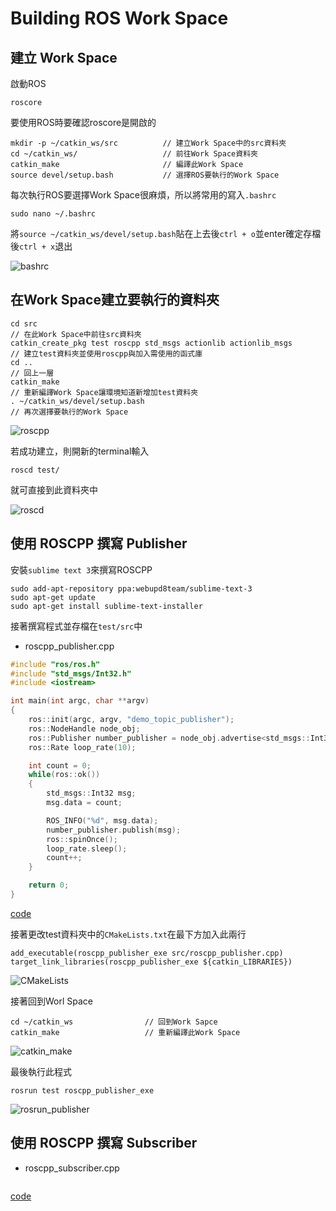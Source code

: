 # Building ROS Work Space

## 建立 Work Space
啟動ROS
```shell
roscore
```

要使用ROS時要確認roscore是開啟的

```shell
mkdir -p ~/catkin_ws/src          // 建立Work Space中的src資料夾
cd ~/catkin_ws/                   // 前往Work Space資料夾
catkin_make                       // 編譯此Work Space
source devel/setup.bash           // 選擇ROS要執行的Work Space
```

每次執行ROS要選擇Work Space很麻煩，所以將常用的寫入`.bashrc`
```shell
sudo nano ~/.bashrc
```

將`source ~/catkin_ws/devel/setup.bash`貼在上去後`ctrl + o`並enter確定存檔後`ctrl + x`退出

![bashrc](https://github.com/Offliners/ROS_Learning_Note/blob/main/Building/bashrc.PNG)

## 在Work Space建立要執行的資料夾
```shell
cd src                                                                // 在此Work Space中前往src資料夾
catkin_create_pkg test roscpp std_msgs actionlib actionlib_msgs       // 建立test資料夾並使用roscpp與加入需使用的函式庫
cd ..                                                                 // 回上一層
catkin_make                                                           // 重新編譯Work Space讓環境知道新增加test資料夾
. ~/catkin_ws/devel/setup.bash                                        // 再次選擇要執行的Work Space
```

![roscpp](https://github.com/Offliners/ROS_Learning_Note/blob/main/Building/roscpp.PNG)

若成功建立，則開新的terminal輸入
```
roscd test/
```
就可直接到此資料夾中

![roscd](https://github.com/Offliners/ROS_Learning_Note/blob/main/Building/roscd.PNG)

## 使用 ROSCPP 撰寫 Publisher
安裝`sublime text 3`來撰寫ROSCPP
```shell
sudo add-apt-repository ppa:webupd8team/sublime-text-3
sudo apt-get update
sudo apt-get install sublime-text-installer
```

接著撰寫程式並存檔在`test/src`中
* roscpp_publisher.cpp
```c++
#include "ros/ros.h"
#include "std_msgs/Int32.h"
#include <iostream>

int main(int argc, char **argv)
{
	ros::init(argc, argv, "demo_topic_publisher");
	ros::NodeHandle node_obj;
	ros::Publisher number_publisher = node_obj.advertise<std_msgs::Int32>("/number", 10);
	ros::Rate loop_rate(10);

	int count = 0;
	while(ros::ok())
	{
		std_msgs::Int32 msg;
		msg.data = count;

		ROS_INFO("%d", msg.data);
		number_publisher.publish(msg);
		ros::spinOnce();
		loop_rate.sleep();
		count++;
	}

	return 0;
}
```
[code](roscpp_publisher.cpp)

接著更改test資料夾中的`CMakeLists.txt`在最下方加入此兩行
```shell
add_executable(roscpp_publisher_exe src/roscpp_publisher.cpp)
target_link_libraries(roscpp_publisher_exe ${catkin_LIBRARIES})
```

![CMakeLists](https://github.com/Offliners/ROS_Learning_Note/blob/main/Building/CMakeLists.PNG)

接著回到Worl Space
```shell
cd ~/catkin_ws                // 回到Work Sapce
catkin_make                   // 重新編譯此Work Space
```

![catkin_make](https://github.com/Offliners/ROS_Learning_Note/blob/main/Building/catkin_make.PNG)

最後執行此程式
```shell
rosrun test roscpp_publisher_exe
```

![rosrun_publisher](https://github.com/Offliners/ROS_Learning_Note/blob/main/Building/rosrun_publisher.PNG)

## 使用 ROSCPP 撰寫 Subscriber
* roscpp_subscriber.cpp
```c++

```
[code](roscpp_subscriber.cpp)

